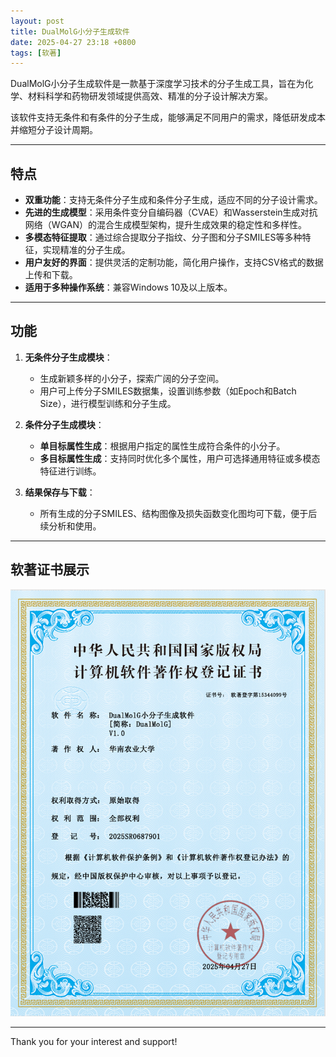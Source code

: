 ```yaml
---
layout: post
title: DualMolG小分子生成软件
date: 2025-04-27 23:18 +0800
tags: [软著]
---
```


DualMolG小分子生成软件是一款基于深度学习技术的分子生成工具，旨在为化学、材料科学和药物研发领域提供高效、精准的分子设计解决方案。

该软件支持无条件和有条件的分子生成，能够满足不同用户的需求，降低研发成本并缩短分子设计周期。

---
## 特点
- **双重功能**：支持无条件分子生成和条件分子生成，适应不同的分子设计需求。
- **先进的生成模型**：采用条件变分自编码器（CVAE）和Wasserstein生成对抗网络（WGAN）的混合生成模型架构，提升生成效果的稳定性和多样性。
- **多模态特征提取**：通过综合提取分子指纹、分子图和分子SMILES等多种特征，实现精准的分子生成。
- **用户友好的界面**：提供灵活的定制功能，简化用户操作，支持CSV格式的数据上传和下载。
- **适用于多种操作系统**：兼容Windows 10及以上版本。

---
## 功能
1. **无条件分子生成模块**：
   - 生成新颖多样的小分子，探索广阔的分子空间。
   - 用户可上传分子SMILES数据集，设置训练参数（如Epoch和Batch Size），进行模型训练和分子生成。

2. **条件分子生成模块**：
   - **单目标属性生成**：根据用户指定的属性生成符合条件的小分子。
   - **多目标属性生成**：支持同时优化多个属性，用户可选择通用特征或多模态特征进行训练。

3. **结果保存与下载**：
   - 所有生成的分子SMILES、结构图像及损失函数变化图均可下载，便于后续分析和使用。

---
## 软著证书展示
![DualMolG小分子生成软件软著证书](/DualMolG.png)

---
Thank you for your interest and support!
